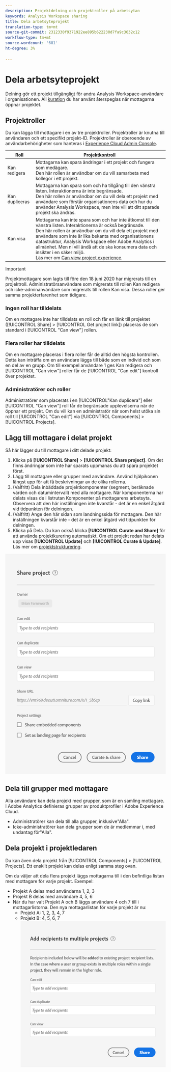 ```yaml
---
description: Projektdelning och projektroller på arbetsytan
keywords: Analysis Workspace sharing
title: Dela arbetsyteprojekt
translation-type: tm+mt
source-git-commit: 2312330f9371922ee895b622230d7fa9c3632c12
workflow-type: tm+mt
source-wordcount: '681'
ht-degree: 3%

---
```



# Dela arbetsyteprojekt

Delning gör ett projekt tillgängligt för andra Analysis Workspace-användare i organisationen. All [kuration](curate.md) du har använt återspeglas när mottagarna öppnar projektet.

## Projektroller

Du kan lägga till mottagare i en av tre projektroller. Projektroller är knutna till användaren och ett specifikt projekt-ID. Projektroller är oberoende av användarbehörigheter som hanteras i [Experience Cloud Admin Console](https://docs.adobe.com/content/help/sv-SE/core-services/interface/manage-users-and-products/admin-getting-started.html).

| Roll | Projektkontroll |
|---|---|
| Kan redigera | Mottagarna kan spara ändringar i ett projekt och fungera som medägare.<br>Den här rollen är användbar om du vill samarbeta med kollegor i ett projekt. |
| Kan dupliceras | Mottagarna kan spara som och ha tillgång till den vänstra listen. Interaktionerna är inte begränsade.<br>Den här rollen är användbar om du vill dela ett projekt med användare som förstår organisationens data och hur du använder Analysis Workspace, men inte vill att ditt sparade projekt ska ändras. |
| Kan visa | Mottagarna kan inte spara som och har inte åtkomst till den vänstra listen. Interaktionerna är också begränsade.<br>Den här rollen är användbar om du vill dela ett projekt med användare som inte är lika bekanta med organisationens datastruktur, Analysis Workspace eller Adobe Analytics i allmänhet. Men ni vill ändå att de ska konsumera data och insikter i en säker miljö.<br>Läs mer om [Can view project experience](/help/analyze/analysis-workspace/curate-share/view-only-projects.md). |

>[!IMPORTANT]
> Projektmottagare som lagts till före den 18 juni 2020 har migrerats till en projektroll. Administratörsanvändare som migrerats till rollen Kan redigera och icke-adminanvändare som migrerats till rollen Kan visa. Dessa roller ger samma projekterfarenhet som tidigare.

### Ingen roll har tilldelats

Om en mottagare inte har tilldelats en roll och får en länk till projektet ([!UICONTROL Share] > [!UICONTROL Get project link]) placeras de som standard i [!UICONTROL "Can view"] rollen.

### Flera roller har tilldelats

Om en mottagare placeras i flera roller får de alltid den högsta kontrollen. Detta kan inträffa om en användare läggs till både som en individ och som en del av en grupp. Om till exempel användare 1 ges Kan redigera och [!UICONTROL "Can view"] roller får de [!UICONTROL "Can edit"] kontroll över projektet.

### Administratörer och roller

Administratörer som placerats i en [!UICONTROL&quot;Kan duplicera&quot;] eller [!UICONTROL "Can view"] roll får de begränsade upplevelserna när de öppnar ett projekt. Om du vill kan en administratör när som helst utöka sin roll till [!UICONTROL "Can edit"] via [!UICONTROL Components] > [!UICONTROL Projects].

## Lägg till mottagare i delat projekt

Så här lägger du till mottagare i ditt delade projekt:

1. Klicka på **[!UICONTROL Share]** > **[!UICONTROL Share project]**.
Om det finns ändringar som inte har sparats uppmanas du att spara projektet först.
1. Lägg till mottagare eller grupper med användare.
Använd hjälpikonen längst upp för att få beskrivningar av de olika rollerna.
1. (Valfritt) Dela inbäddade projektkomponenter (segment, beräknade värden och datumintervall) med alla mottagare.
När komponenterna har delats visas de i listrutan Komponenter på mottagarens arbetsyta. Observera att den här inställningen inte kvarstår - det är en enkel åtgärd vid tidpunkten för delningen.
1. (Valfritt) Ange den här sidan som landningssida för mottagare.
Den här inställningen kvarstår inte - det är en enkel åtgärd vid tidpunkten för delningen.
1. Klicka på Dela.
Du kan också klicka **[!UICONTROL Curate and Share]** för att använda projektkurering automatiskt. Om ett projekt redan har delats upp visas **[!UICONTROL Update]** och **[!UICONTROL Curate & Update]**. Läs mer om [projektstrukturering](https://docs.adobe.com/content/help/en/analytics/analyze/analysis-workspace/curate-share/curate.html).

![](assets/share-proj-modal.png)

## Dela till grupper med mottagare

Alla användare kan dela projekt med grupper, som är en samling mottagare. I Adobe Analytics definieras grupper av produktprofiler i Adobe Experience Cloud.

* Administratörer kan dela till alla grupper, inklusive&quot;Alla&quot;.
* Icke-administratörer kan dela grupper som de är medlemmar i, med undantag för&quot;Alla&quot;.

## Dela projekt i projektledaren

Du kan även dela projekt från [!UICONTROL Components] > [!UICONTROL Projects]. Ett enskilt projekt kan delas enligt samma steg ovan.

Om du väljer att dela flera projekt läggs mottagarna till i den befintliga listan med mottagare för varje projekt. Exempel:

* Projekt A delas med användarna 1, 2, 3
* Projekt B delas med användare 4, 5, 6
* När du har valt Projekt A och B läggs användare 4 och 7 till i mottagarlistorna. Den nya mottagarlistan för varje projekt är nu:
   * Projekt A: 1, 2, 3, 4, 7
   * Projekt B: 4, 5, 6, 7
   ![](assets/mult-proj-sharing.png)
